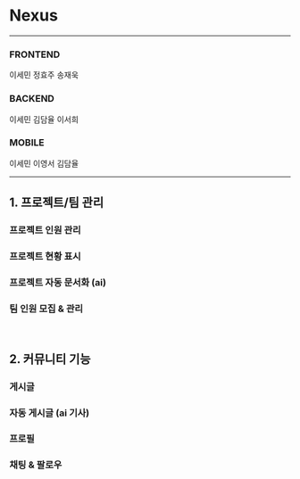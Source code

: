 # Nexus
---
### FRONTEND <br>
이세민 정효주 송재욱 
### BACKEND <br>
이세민 김담율 이서희  
### MOBILE <br>
이세민 이영서 김담율  

---

## 1. 프로젝트/팀 관리
### 프로젝트 인원 관리
### 프로젝트 현황 표시
### 프로젝트 자동 문서화 (ai)
### 팀 인원 모집 & 관리
<br>

## 2. 커뮤니티 기능
### 게시글
### 자동 게시글 (ai 기사)
### 프로필
### 채팅 & 팔로우
